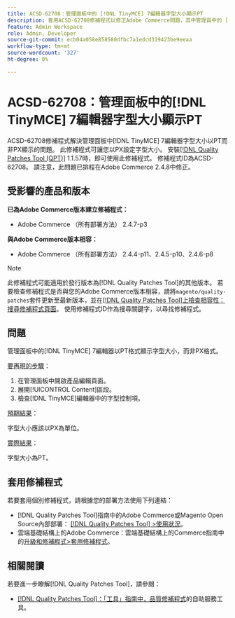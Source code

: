 ```yaml
---
title: ACSD-62708：管理面板中的 [!DNL TinyMCE] 7編輯器字型大小顯示PT
description: 套用ACSD-62708修補程式以修正Adobe Commerce問題，其中管理員中的 [!DNL TinyMCE] 7編輯器字型大小顯示PT而非PX。 現在，您也可以以PX來設定字型大小，而非PT。
feature: Admin Workspace
role: Admin, Developer
source-git-commit: ecb04a058e858580dfbc7a1edcd319423be9eeaa
workflow-type: tm+mt
source-wordcount: '327'
ht-degree: 0%

---
```



# ACSD-62708：管理面板中的[!DNL TinyMCE] 7編輯器字型大小顯示PT

ACSD-62708修補程式解決管理面板中[!DNL TinyMCE] 7編輯器字型大小以PT而非PX顯示的問題。 此修補程式可讓您以PX設定字型大小。 安裝[[!DNL Quality Patches Tool (QPT)]](/help/tools/quality-patches-tool/quality-patches-tool-to-self-serve-quality-patches.md) 1.1.57時，即可使用此修補程式。 修補程式ID為ACSD-62708。 請注意，此問題已排程在Adobe Commerce 2.4.8中修正。

## 受影響的產品和版本

**已為Adobe Commerce版本建立修補程式：**

* Adobe Commerce （所有部署方法） 2.4.7-p3

**與Adobe Commerce版本相容：**

* Adobe Commerce （所有部署方法） 2.4.4-p11、2.4.5-p10、2.4.6-p8

>[!NOTE]
>
>此修補程式可能適用於發行版本為[!DNL Quality Patches Tool]的其他版本。 若要檢查修補程式是否與您的Adobe Commerce版本相容，請將`magento/quality-patches`套件更新至最新版本，並在[[!DNL Quality Patches Tool]上檢查相容性：搜尋修補程式頁面](https://experienceleague.adobe.com/tools/commerce-quality-patches/index.html?lang=zh-Hant)。 使用修補程式ID作為搜尋關鍵字，以尋找修補程式。

## 問題

管理面板中的[!DNL TinyMCE] 7編輯器以PT格式顯示字型大小，而非PX格式。

<u>要再現的步驟</u>：

1. 在管理面板中開啟產品編輯頁面。
1. 展開[!UICONTROL Content]區段。
1. 檢查[!DNL TinyMCE]編輯器中的字型控制項。

<u>預期結果</u>：

字型大小應該以PX為單位。

<u>實際結果</u>：

字型大小為PT。

## 套用修補程式

若要套用個別修補程式，請根據您的部署方法使用下列連結：

* [!DNL Quality Patches Tool]指南中的Adobe Commerce或Magento Open Source內部部署： [[!DNL Quality Patches Tool] >使用狀況](/help/tools/quality-patches-tool/usage.md)。
* 雲端基礎結構上的Adobe Commerce：雲端基礎結構上的Commerce指南中的[升級和修補程式>套用修補程式](https://experienceleague.adobe.com/docs/commerce-cloud-service/user-guide/develop/upgrade/apply-patches.html?lang=zh-Hant)。

## 相關閱讀

若要進一步瞭解[!DNL Quality Patches Tool]，請參閱：

* [[!DNL Quality Patches Tool]：「工具」指南中，品質修補程式](/help/tools/quality-patches-tool/quality-patches-tool-to-self-serve-quality-patches.md)的自助服務工具。
